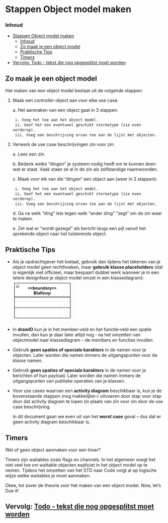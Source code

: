 # Stappen Object model maken

### Inhoud[](toc-id)
- [Stappen Object model maken](#stappen-object-model-maken)
    - [Inhoud](#inhoud)
  - [Zo maak je een object model](#zo-maak-je-een-object-model)
  - [Praktische Tips](#praktische-tips)
  - [Timers](#timers)
- [Vervolg: Todo - tekst die nog opgesplitst moet worden](#vervolg-todo---tekst-die-nog-opgesplitst-moet-worden)


## Zo maak je een object model
Het maken van een object model bestaat uit de volgende stappen:
1. Maak een controller object aan voor elke use case.

   a. Het aanmaken van een object gaat in 3 stappen:

        i. Voeg het toe aan het object model.
        ii. Geef het een eventueel geschikt stereotype (zie even verderop).
        iii. Voeg een beschrijving ervan toe aan de lijst met objecten.
        
2. Verwerk de use case beschrijvingen zin voor zin:

    a. Lees een zin.

    b. Bedenk welke “dingen” je systeem nodig heeft om te kunnen doen wat er staat. Vaak staan ze al in de zin als zelfstandige naamwoorden.

    c. Maak voor elk van die “dingen” een object aan (weer in 3 stappen):

        i. Voeg het toe aan het object model.
        ii. Geef het een eventueel geschikt stereotype (zie even verderop).
        iii. Voeg een beschrijving ervan toe aan de lijst met objecten.

    d. Ga na welk “ding” iets tegen welk “ander ding” “zegt” om de zin waar te maken.
    
    e. Zet wat er “wordt gezegd” als bericht langs een pijl vanuit het sprekende object naar het luisterende object.

## Praktische Tips
- Als je opdrachtgever het toelaat, gebruik dan tijdens het tekenen van je object model geen
rechthoeken, maar **gebruik klasse placeholders** (dat is eigenlijk niet officieel, maar bespaart dubbel werk wanneer je in een latere designfase je object model omzet in een
klassediagram):
![klasse placeholder](klasse_placeholder.png)

- In **drawIO** kun je in het member‐veld en het functie‐veld een spatie invullen, dan kun je daar
later altijd nog ‐ na het omzetten van objectmodel naar klassediagram – de members en
functies invullen.
- Gebruik **geen spaties of speciale karakters** in de namen voor je objecten. Later worden die
namen immers de uitgangspunten voor de klasse namen.
- Gebruik **geen spaties of speciale karakters** in de namen voor je berichten of hun payload.
Later worden die namen immers de uitgangspunten van publieke operaties van je klassen.
- Voor use cases waarvan een **activity diagram** beschikbaar is, kun je de bovenstaande stappen (nog makkelijker‐) uitvoeren door stap voor stap door dat activity diagram te lopen (in plaats
van zin voor zin door de use case beschrijving.

    In dit document gaan we even uit van het
**worst case** geval – dus dat er geen activity diagram beschikbaar is.

## Timers
Wel of geen object aanmaken voor een timer?

Timers zijn waitables zoals flags en channels. In het algemeen voegt het niet veel toe om waitable objecten expliciet in het object model op te nemen. 
Tijdens het omzetten van het STD naar Code
volgt al op logische wijze welke waitables je moet aanmaken.

Okee, tot zover de theorie voor het maken van een object model. Now, let’s Due it!

## Vervolg: [Todo - tekst die nog opgesplitst moet worden](../design_robot/alle_tekst.md)